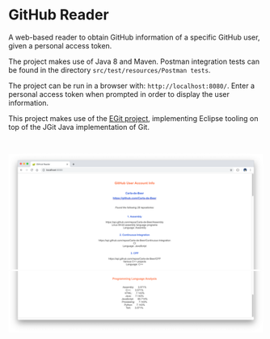 # GitHub Reader

A web-based reader to obtain GitHub information of a specific GitHub user, given a personal access token.

The project makes use of Java 8 and Maven. Postman integration tests can be found in the directory `src/test/resources/Postman tests`.

The project can be run in a browser with: `http://localhost:8080/`. Enter a personal access token when prompted in order to display the user information.

This project makes use of the [EGit project](https://www.eclipse.org/egit/), implementing Eclipse tooling on top of the JGit Java implementation of Git.

</br>
<p align="center">
  <img src="images/screenShot-01.png"/>
  <img src="images/screenShot-02.png"/>
</p>

